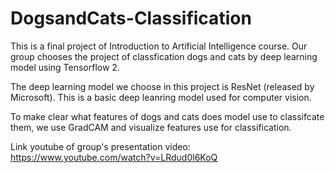 # DogsandCats-Classification
This is a final project of Introduction to Artificial Intelligence course. Our group chooses the project of classfication dogs and cats by deep learning model using Tensorflow 2.

The deep learning model we choose in this project is ResNet (released by Microsoft). This is a basic deep leanring model used for computer vision. 

To make clear what features of dogs and cats does model use to classifcate them, we use GradCAM and visualize features use for classification.

Link youtube of group's presentation video: https://www.youtube.com/watch?v=LRdud0l6KoQ
